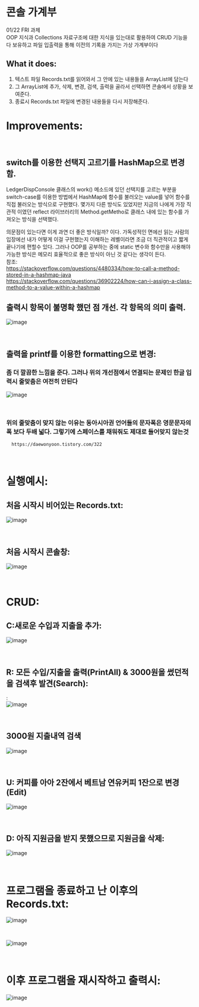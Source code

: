 # 콘솔 가계부
  01/22 FRI 과제   
  OOP 지식과  Collections 자료구조에 대한 지식을 있는대로 활용하여 CRUD 기능을 다 보유하고 파일 입출력을 통해 이전의 기록을 가지는 가상 가계부이다
  
## What it does:
  1. 텍스트 파일 Records.txt를 읽어와서 그 안에 있는 내용들을 ArrayList에 담는다
  2. 그 ArrayList에 추가, 삭제, 변경, 검색, 출력을 골라서 선택하면 콘솔에서 상황을 보여준다.
  3. 종료시 Records.txt 파일에 변경된 내용들을 다시 저장해준다.
  
  
  # Improvements:  
  
  <br/>  
  
  ## switch를 이용한 선택지 고르기를 HashMap으로 변경함.
  LedgerDispConsole 클래스의 work() 메소드에 있던 선택지를 고르는 부분을 switch-case를 이용한 방법에서 HashMap에 함수를 불러오는 value를 넣어 함수를
  직접 불러오는 방식으로 구현했다. 몇가지 다른 방식도 있었지만 지금의 나에게 가장 직관적 이였던 reflect 라이브러리의 Method.getMetho로 클래스 내에 있는
  함수를 가져오는 방식을 선택했다.  
  
  의문점이 있는다면 이게 과연 더 좋은 방식일까? 이다. 가독성적인 면에선 읽는 사람의 입장에선 내가 어떻게 이걸 구현했는지 이해하는 레벨이라면 조금 더
  직관적이고 짧게 끝나기에 편할수 있다. 그러나 OOP를 공부하는 중에 static 변수와 함수만을 사용해야 가능한 방식은 메모리 효율적으로 좋은 방식이 아닌 것
  같다는 생각이 든다.  
  참조:  
  https://stackoverflow.com/questions/4480334/how-to-call-a-method-stored-in-a-hashmap-java  
  https://stackoverflow.com/questions/36902224/how-can-i-assign-a-class-method-to-a-value-within-a-hashmap  
  
  
  
  ## 출력시 항목이 불명확 했던 점 개선. 각 항목의 의미 출력.  
  ![image](https://user-images.githubusercontent.com/68590241/105565982-eed94680-5d6c-11eb-9a07-3a72e6603e26.png)  
  
  
  <br/>  
  
  ## 출력을 printf를 이용한 formatting으로 변경:
  ### 좀 더 깔끔한 느낌을 준다. 그러나 위의 개선점에서 연결되는 문제인 한글 입력시 줄맞춤은 여전히 안된다  
  
  ![image](https://user-images.githubusercontent.com/68590241/105571292-476f0a80-5d92-11eb-8e8d-453bfae5b6b3.png)  
  
   <br/>  
  
  ### 위의 줄맞춤이 맞지 않는 이유는 동아시아권 언어들의 문자폭은 영문문자의 폭 보다 두배 넓다. 그렇기에 스페이스를 채워줘도 제대로 들어맞지 않는것
      https://daewonyoon.tistory.com/322  
  
  
  <br/>  
  
  
  # 실행예시:
  ## 처음 시작시 비어있는 Records.txt:  
  >>  
  
  ![image](https://user-images.githubusercontent.com/68590241/105503511-059a8180-5d0a-11eb-9ebf-ef5711b52d8e.png)
  
    
  <br/>  
  
  
  ## 처음 시작시 콘솔창:  
  >> 
  
  ![image](https://user-images.githubusercontent.com/68590241/105504579-46df6100-5d0b-11eb-9016-82964f3873c7.png)  
  
  
    
  <br/>  
  
  
  # CRUD:
  
  ## C:새로운 수입과 지출을 추가:   
  ![image](https://user-images.githubusercontent.com/68590241/105504775-84dc8500-5d0b-11eb-8321-fec9b34d5760.png)  
  
    
  <br/>  
  

  ## R: 모든 수입/지출을 출력(PrintAll) & 3000원을 썼던적을 검색후 발견(Search):
  :  
  ![image](https://user-images.githubusercontent.com/68590241/105504930-ad647f00-5d0b-11eb-9055-399c217aed3a.png)  


  
  <br/>  
  


  ## 3000원 지출내역 검색
  ![image](https://user-images.githubusercontent.com/68590241/105505166-f9afbf00-5d0b-11eb-82f1-af4ee23079a2.png)  


  
  <br/>  
  

  
    
  ## U: 커피를 아아 2잔에서 베트남 연유커피 1잔으로 변경(Edit)
    
  ![image](https://user-images.githubusercontent.com/68590241/105505758-b0ac3a80-5d0c-11eb-9802-54275111f6b2.png)  
  
  
  
    
  <br/>  
  
  
  
  
  ## D: 아직 지원금을 받지 못했으므로 지원금을 삭제: 
   
  ![image](https://user-images.githubusercontent.com/68590241/105505913-d76a7100-5d0c-11eb-80d1-7ac5344f0936.png)  
  
    
  <br/>  
  
  
    
  # 프로그램을 종료하고 난 이후의 Records.txt:  
  ![image](https://user-images.githubusercontent.com/68590241/105506247-3203cd00-5d0d-11eb-9705-b840f18e7d01.png)  
    
  <br/>  
  
  
  ![image](https://user-images.githubusercontent.com/68590241/105506385-58296d00-5d0d-11eb-9ad1-229adbcc9bed.png)  
  
    
  <br/>  
  
  
  # 이후 프로그램을 재시작하고 출력시:  
  ![image](https://user-images.githubusercontent.com/68590241/105506517-7db67680-5d0d-11eb-954d-5532db45553b.png)  
  
